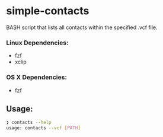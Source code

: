 # simple-contacts
BASH script that lists all contacts within the specified .vcf file.

### Linux Dependencies:
- fzf
- xclip

### OS X Dependencies:
- fzf

## Usage:

```bash
❯ contacts --help
usage: contacts --vcf [PATH]
```
